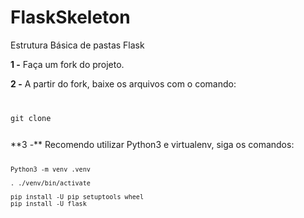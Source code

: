 # FlaskSkeleton
Estrutura Básica de pastas Flask

**1 -** Faça um fork do projeto.

**2 -** A partir do fork, baixe os arquivos com o comando:
<code>

git clone <url do seu projeto>

</code>
**3 -** Recomendo utilizar Python3 e virtualenv, siga os comandos:

<code>

    Python3 -m venv .venv

    . ./venv/bin/activate

    pip install -U pip setuptools wheel
    pip install -U flask

</code>
